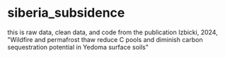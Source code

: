# siberia_subsidence
this is raw data, clean data, and code from the publication Izbicki, 2024, "Wildfire and permafrost thaw reduce C pools and diminish carbon sequestration potential in Yedoma surface soils"
